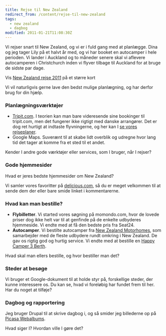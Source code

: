 ```yaml
---
title: Rejse til New Zealand
redirect_from: /content/rejse-til-new-zealand
tags:
  - new zealand
  - dagbog
modified: 2011-01-21T11:08:30Z
---
```


Vi rejser snart til New Zealand, og vi er i fuld gang med at planlægge. Dina og jeg tager Lily på et halvt år med, og vi har booket en autocamper i hele perioden. Vi lander i Auckland og to måneder senere skal vi aflevere autocamperen i Christchurch inden vi flyver tilbage til Auckland for at bruge de sidste par dage.

  
Vis [New Zealand rejse 2011](http://maps.google.com/maps/ms?ie=UTF8&hl=da&msa=0&msid=208789482094768845321.00049840f135b26ec7986&ll=-43.487693,172.538283&spn=29.025693,79.013672&t=h&source=embed) på et større kort

Vi vil naturligvis gerne lave den bedst mulige planlægning, og har derfor brug for din hjælp.

### Planlægningsværktøjer

- [Tripit.com](http://tripit.com). I teorien kan man bare videresende sine bookinger til tripit.com, men det fungerer ikke rigtigt med danske arrangører. Det er dog ret hurtigt at indtaste flyvningerne, og her kan I [se vores rejseplaner](http://www.tripit.com/trip/public/id/7602AB6262CD).
- Google Maps. Suverænt til at skabe lidt overblik og udregne hvor lang tid det tager at komme fra et sted til et andet.

Kender I andre gode værktøjer eller services, som I bruger, når I rejser?

### Gode hjemmesider

Hvad er jeres bedste hjemmesider om New Zealand?

Vi samler vores favoritter på [delicious.com](http://www.delicious.com/lsolesen/new-zealand), så du er meget velkommen til at sende dem der eller bare smide linket i kommentarerne.

### Hvad kan man bestille?

- **Flybilletter**. Vi started vores søgning på momondo.com, hvor de lovede priser dog ikke helt var til at genfinde på de enkelte udbyderes hjemmeside. Vi endte med at få den bedste pris fra Seat24.
- **Autocamper**. Vi bestilte autocamper fra [New Zealand Motorhomes](http://www.newzealand-motorhomes.com), som samarbejder med de fleste udbydere rundt omkring i New Zealand. De gav os rigtig god og hurtig service. Vi endte med at bestille en [Happy Camper 3 Berth](http://budget.newzealand-motorhomes.com/Happy+Camper+3+berth/?pd=15&pm=01&py=2011&dd=02&dm=03&dy=2011&pickup=Auckland&dropoff=Christchurch&adults=2&vehicles=1&model=1).

Hvad skal man ellers bestille, og hvor bestiller man det?

### Steder at besøge

Vi bruger et Google-dokument til at holde styr på, forskellige steder, der kunne interessere os. Du kan se, hvad vi foreløbig har fundet frem til her. Har du noget at tilføje?

### Dagbog og rapportering

Jeg bruger Drupal til at skrive dagbog i, og så smider jeg billederne op på [Picasa Webalbums](http://picasaweb.google.com/lsolesen/2011NewZealand).

Hvad siger I? Hvordan ville I gøre det?
